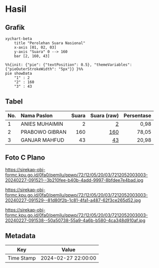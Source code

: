 # Hasil

## Grafik

```mermaid
xychart-beta
    title "Perolehan Suara Nasional"
    x-axis [01, 02, 03]
    y-axis "Suara" 0 --> 160
    bar [2, 160, 43]
```

```mermaid
%%{init: {"pie": {"textPosition": 0.5}, "themeVariables": {"pieOuterStrokeWidth": "5px"}} }%%
pie showData
    "1" : 2
    "2" : 160
    "3" : 43
```

## Tabel

| No. | Nama Paslon    | Suara | Suara (raw) | Persentase |
|:--- |:-------------- | -----:| -----------:| ----------:|
| 1   | ANIES MUHAIMIN | 2     | [2][p-1]    | 0,98       |
| 2   | PRABOWO GIBRAN | 160   | [160][p-2]  | 78,05      |
| 3   | GANJAR MAHFUD  | 43    | [43][p-3]   | 20,98      |


[p-1]: https://github.com/gigit-pemilu/pemilu-2024/blob/main/pilpres/hitung-suara/sub/72-sulawesi-tengah/sub/12-morowali-utara/sub/05-mori-atas/sub/2003-taende/sub/003-tps/sub/paslon-1.txt
[p-2]: https://github.com/gigit-pemilu/pemilu-2024/blob/main/pilpres/hitung-suara/sub/72-sulawesi-tengah/sub/12-morowali-utara/sub/05-mori-atas/sub/2003-taende/sub/003-tps/sub/paslon-2.txt
[p-3]: https://github.com/gigit-pemilu/pemilu-2024/blob/main/pilpres/hitung-suara/sub/72-sulawesi-tengah/sub/12-morowali-utara/sub/05-mori-atas/sub/2003-taende/sub/003-tps/sub/paslon-3.txt

## Foto C Plano

https://sirekap-obj-formc.kpu.go.id/0fa0/pemilu/ppwp/72/12/05/20/03/7212052003003-20240227-091521--3b210fee-b40b-4add-9997-8bfdee7e4bad.jpg

https://sirekap-obj-formc.kpu.go.id/0fa0/pemilu/ppwp/72/12/05/20/03/7212052003003-20240227-091529--81d80f2b-1c81-4fa1-a487-62f3ce265d52.jpg

https://sirekap-obj-formc.kpu.go.id/0fa0/pemilu/ppwp/72/12/05/20/03/7212052003003-20240227-091538--50a50738-55a9-4a6b-b580-4ca348d910af.jpg


## Metadata

| Key        | Value               |
| ---------- | ------------------- |
| Time Stamp | 2024-02-27 22:00:00 |



